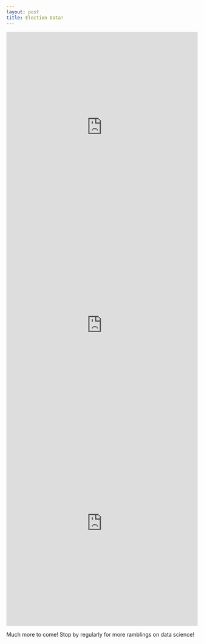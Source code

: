 ```yaml
---
layout: post
title: Election Data!
---
```

<iframe width="100%" height="520" frameborder="0" src="https://matthewbmitchell.carto.com/viz/53a63424-5b10-11e6-b892-0e233c30368f/embed_map" allowfullscreen webkitallowfullscreen mozallowfullscreen oallowfullscreen msallowfullscreen></iframe>


<iframe width="100%" height="520" frameborder="0" src="https://matthewbmitchell.carto.com/viz/268edd4a-5b12-11e6-a6ed-0e3ebc282e83/embed_map" allowfullscreen webkitallowfullscreen mozallowfullscreen oallowfullscreen msallowfullscreen></iframe>

<iframe width="100%" height="520" frameborder="0" src="https://matthewbmitchell.carto.com/viz/e786442e-5b13-11e6-b51c-0ecd1babdde5/embed_map" allowfullscreen webkitallowfullscreen mozallowfullscreen oallowfullscreen msallowfullscreen></iframe>

Much more to come! Stop by regularly for more ramblings on data science!
